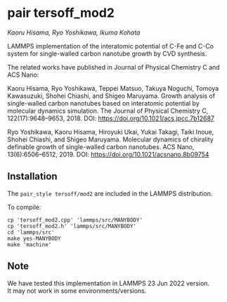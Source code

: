 pair tersoff_mod2
==============

_Kaoru Hisama, Ryo Yoshikawa, Ikuma Kohata_

LAMMPS implementation of the interatomic potential of C-Fe and C-Co system for single-walled carbon nanotube growth by CVD synthesis.  

The related works have published in Journal of Physical Chemistry C and ACS Nano:

Kaoru Hisama, Ryo Yoshikawa, Teppei Matsuo, Takuya Noguchi, Tomoya Kawasuzuki, Shohei Chiashi, and Shigeo Maruyama. 
Growth analysis of single-walled carbon nanotubes based on interatomic potential by molecular dynamics simulation.
The Journal of Physical Chemistry C, 122(17):9648–9653, 2018.
DOI: <https://doi.org/10.1021/acs.jpcc.7b12687>

Ryo Yoshikawa, Kaoru Hisama, Hiroyuki Ukai, Yukai Takagi, Taiki Inoue, Shohei Chiashi, and Shigeo Maruyama.
Molecular dynamics of chirality definable growth of single-walled carbon nanotubes. ACS Nano, 13(6):6506–6512, 2019.
DOI: <https://doi.org/10.1021/acsnano.8b09754>



Installation
------------

The `pair_style tersoff/mod2` are included
in the LAMMPS distribution.

To compile:

    cp 'tersoff_mod2.cpp' 'lammps/src/MANYBODY'
    cp 'tersoff_mod2.h' 'lammps/src/MANYBODY'
    cd 'lammps/src'
    make yes-MANYBODY
    make 'machine'

Note
-----

We have tested this implementation in LAMMPS 23 Jun 2022 version.  
It may not work in some environments/versions.


